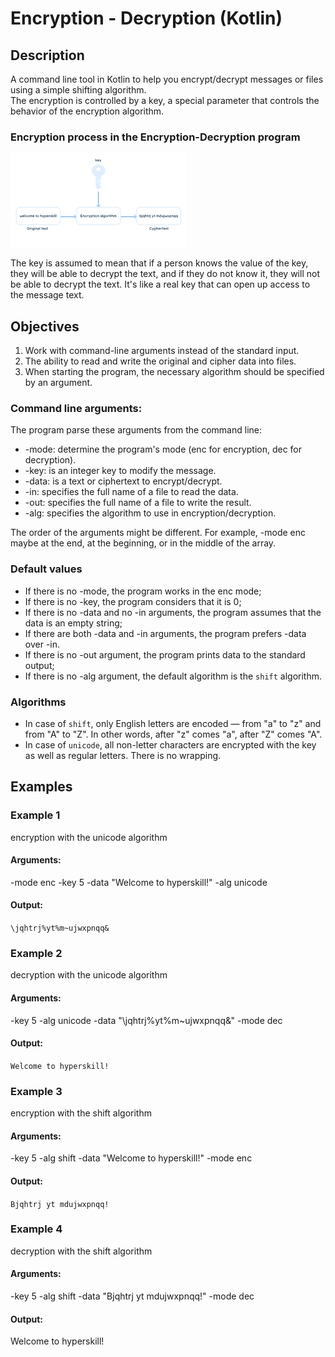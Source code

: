 # Encryption - Decryption (Kotlin)

## Description
A command line tool in Kotlin to help you encrypt/decrypt messages or files using a simple shifting algorithm.  
The encryption is controlled by a key, a special parameter that controls the behavior of the encryption algorithm. 

### Encryption process in the Encryption-Decryption program
![img.png](img.png)

The key is assumed to mean that if a person knows the value of the key, they will be able to decrypt the text, and if they do not know it, they will not be able to decrypt the text. It's like a real key that can open up access to the message text.

## Objectives

1. Work with command-line arguments instead of the standard input.
2. The ability to read and write the original and cipher data into files.
3. When starting the program, the necessary algorithm should be specified by an argument.

### Command line arguments:
The program parse these arguments from the command line: 
* -mode: determine the program's mode (enc for encryption, dec for decryption).
* -key: is an integer key to modify the message.
* -data: is a text or ciphertext to encrypt/decrypt.
* -in: specifies the full name of a file to read the data.
* -out: specifies the full name of a file to write the result.
* -alg: specifies the algorithm to use in encryption/decryption. 

The order of the arguments might be different. For example, -mode enc maybe at the end, at the beginning, or in the middle of the array.

### Default values
- If there is no -mode, the program works in the enc mode;
- If there is no -key, the program considers that it is 0;
- If there is no -data and no -in arguments, the program assumes that the data is an empty string;
- If there are both -data and -in arguments, the program prefers -data over -in.
- If there is no -out argument, the program prints data to the standard output;
- If there is no -alg argument, the default algorithm is the `shift` algorithm.

### Algorithms
- In case of `shift`, only English letters are encoded — from "a" to "z" and from "A" to "Z". In other words, after "z" comes "a", after "Z" comes "A".
- In case of `unicode`, all non-letter characters are encrypted with the key as well as regular letters. There is no wrapping.

## Examples

### Example 1
encryption with the unicode algorithm
#### Arguments:
-mode enc -key 5 -data "Welcome to hyperskill!" -alg unicode

#### Output:
`\jqhtrj%yt%m~ujwxpnqq&`

### Example 2
decryption with the unicode algorithm
#### Arguments:
-key 5 -alg unicode -data "\jqhtrj%yt%m~ujwxpnqq&" -mode dec

#### Output:
`Welcome to hyperskill!`

### Example 3
encryption with the shift algorithm
#### Arguments:
-key 5 -alg shift -data "Welcome to hyperskill!" -mode enc

#### Output:
`Bjqhtrj yt mdujwxpnqq!`

### Example 4
decryption with the shift algorithm
#### Arguments:
-key 5 -alg shift -data "Bjqhtrj yt mdujwxpnqq!" -mode dec

#### Output:
Welcome to hyperskill!